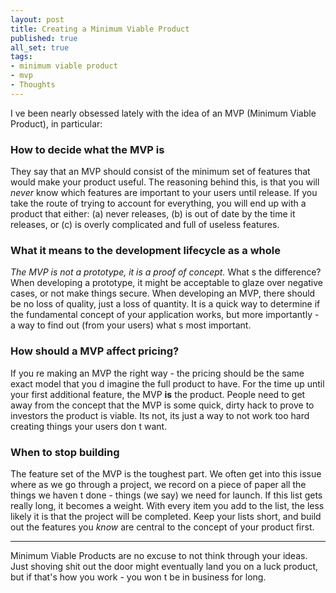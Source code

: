 ```yaml
---
layout: post
title: Creating a Minimum Viable Product
published: true
all_set: true
tags:
- minimum viable product
- mvp
- Thoughts
---
```


I ve been nearly obsessed lately with the idea of an MVP (Minimum Viable Product), in particular:

### How to decide what the MVP is

They say that an MVP should consist of the minimum set of features that would
make your product useful. The reasoning behind this, is that you will _never_
know which features are important to your users until release. If you take the
route of trying to account for everything, you will end up with a product that
either: (a) never releases, (b) is out of date by the time it releases, or (c)
is overly complicated and full of useless features.

### What it means to the development lifecycle as a whole

_The MVP is not a prototype, it is a proof of concept._ What s the difference?
When developing a prototype, it might be acceptable to glaze over negative
cases, or not make things secure. When developing an MVP, there should be no
loss of quality, just a loss of quantity. It is a quick way to determine if the
fundamental concept of your application works, but more importantly - a way to
find out (from your users) what s most important.

### How should a MVP affect pricing?

If you re making an MVP the right way - the pricing should be the same exact
model that you d imagine the full product to have. For the time up until your
first additional feature, the MVP __is__ the product. People need
to get away from the concept that the MVP is some quick, dirty hack to prove to
investors the product is viable. Its not, its just a way to not work too hard
creating things your users don t want.

### When to stop building

The feature set of the MVP is the toughest part. We often get into this issue
where as we go through a project, we record on a piece of paper all the things
we haven t done - things (we say) we need for launch. If this list gets really
long, it becomes a weight. With every item you add to the list, the less likely
it is that the project will be completed. Keep your lists short, and build out
the features you _know_ are central to the concept of your product first.

---

Minimum Viable Products are no excuse to not think through your ideas. Just
shoving shit out the door might eventually land you on a luck product, but if
that's how you work - you won t be in business for long.
